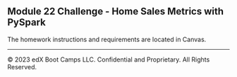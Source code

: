 ## Module 22 Challenge - Home Sales Metrics with PySpark

The homework instructions and requirements are located in Canvas.

---

© 2023 edX Boot Camps LLC. Confidential and Proprietary. All Rights Reserved.
